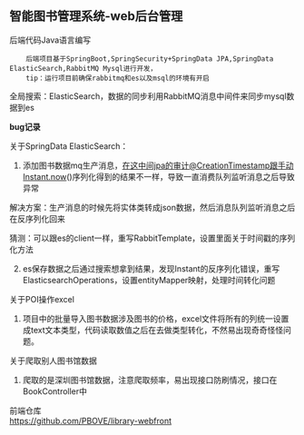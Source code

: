 ## 智能图书管理系统-web后台管理

后端代码Java语言编写
~~~
    后端项目基于SpringBoot,SpringSecurity+SpringData JPA,SpringData ElasticSearch,RabbitMQ Mysql进行开发，
    tip：运行项目前确保rabbitmq和es以及msql的环境有开启
~~~


全局搜索：ElasticSearch，数据的同步利用RabbitMQ消息中间件来同步mysql数据到es

**bug记录**

关于SpringData ElasticSearch： 
 
 1. 添加图书数据mq生产消息，在这中间jpa的审计@CreationTimestamp跟手动Instant.now()序列化得到的结果不一样，导致一直消费队列监听消息之后导致异常
   
   解决方案：生产消息的时候先将实体类转成json数据，然后消息队列监听消息之后在反序列化回来
   
   猜测：可以跟es的client一样，重写RabbitTemplate，设置里面关于时间戳的序列化方法
   
 2. es保存数据之后通过搜索想拿到结果，发现Instant的反序列化错误，重写ElasticsearchOperations，设置entityMapper映射，处理时间转化问题
 
关于POI操作excel
 1. 项目中的批量导入图书数据涉及图书的价格，excel文件将所有的列统一设置成text文本类型，代码读取数值之后在去做类型转化，不然易出现奇奇怪怪问题。

关于爬取别人图书馆数据
 1. 爬取的是深圳图书馆数据，注意爬取频率，易出现接口防刷情况，接口在BookController中


前端仓库   
 https://github.com/PBOVE/library-webfront
